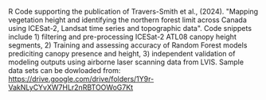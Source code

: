 R Code supporting the publication of Travers-Smith et al., (2024). "Mapping vegetation height and identifying the northern forest limit across Canada using ICESat-2, Landsat time series and topographic data". Code snippets include 1) filtering and pre-processing ICESat-2 ATL08 canopy height segments, 2) Training and assessing accuracy of Random Forest models prediciting canopy presence and height, 3) independent validation of modeling outputs using airborne laser scanning data from LVIS. Sample data sets can be dowloaded from: https://drive.google.com/drive/folders/1Y9r-VakNLyCYvXW7HLr2nRBTOOWoG7Kt

